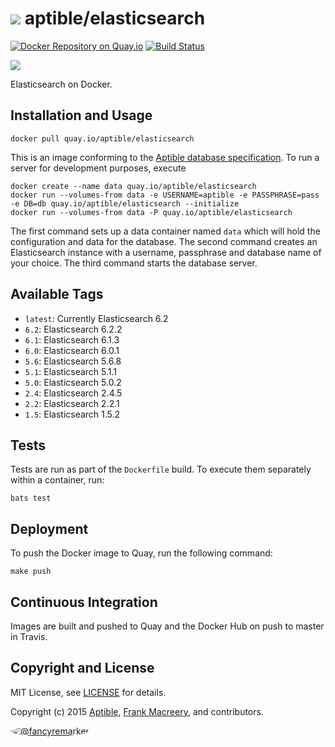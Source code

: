 # ![](https://gravatar.com/avatar/11d3bc4c3163e3d238d558d5c9d98efe?s=64) aptible/elasticsearch
[![Docker Repository on Quay.io](https://quay.io/repository/aptible/elasticsearch/status)](https://quay.io/repository/aptible/elasticsearch)
[![Build Status](https://travis-ci.org/aptible/docker-elasticsearch.svg?branch=master)](https://travis-ci.org/aptible/docker-elasticsearch)

[![](http://dockeri.co/image/aptible/elasticsearch)](https://registry.hub.docker.com/u/aptible/elasticsearch/)

Elasticsearch on Docker.

## Installation and Usage

    docker pull quay.io/aptible/elasticsearch

This is an image conforming to the [Aptible database specification](https://support.aptible.com/topics/paas/deploy-custom-database/). To run a server for development purposes, execute

    docker create --name data quay.io/aptible/elasticsearch
    docker run --volumes-from data -e USERNAME=aptible -e PASSPHRASE=pass -e DB=db quay.io/aptible/elasticsearch --initialize
    docker run --volumes-from data -P quay.io/aptible/elasticsearch

The first command sets up a data container named `data` which will hold the configuration and data for the database. The second command creates an Elasticsearch instance with a username, passphrase and database name of your choice. The third command starts the database server.

## Available Tags

* `latest`: Currently Elasticsearch 6.2
* `6.2`: Elasticsearch 6.2.2
* `6.1`: Elasticsearch 6.1.3
* `6.0`: Elasticsearch 6.0.1
* `5.6`: Elasticsearch 5.6.8
* `5.1`: Elasticsearch 5.1.1
* `5.0`: Elasticsearch 5.0.2
* `2.4`: Elasticsearch 2.4.5
* `2.2`: Elasticsearch 2.2.1
* `1.5`: Elasticsearch 1.5.2

## Tests

Tests are run as part of the `Dockerfile` build. To execute them separately within a container, run:

    bats test

## Deployment

To push the Docker image to Quay, run the following command:

    make push

## Continuous Integration

Images are built and pushed to Quay and the Docker Hub on push to master in
Travis.

## Copyright and License

MIT License, see [LICENSE](LICENSE.md) for details.

Copyright (c) 2015 [Aptible](https://www.aptible.com), [Frank Macreery](https://github.com/fancyremarker), and contributors.

[<img src="https://s.gravatar.com/avatar/f7790b867ae619ae0496460aa28c5861?s=60" style="border-radius: 50%;" alt="@fancyremarker" />](https://github.com/fancyremarker)
